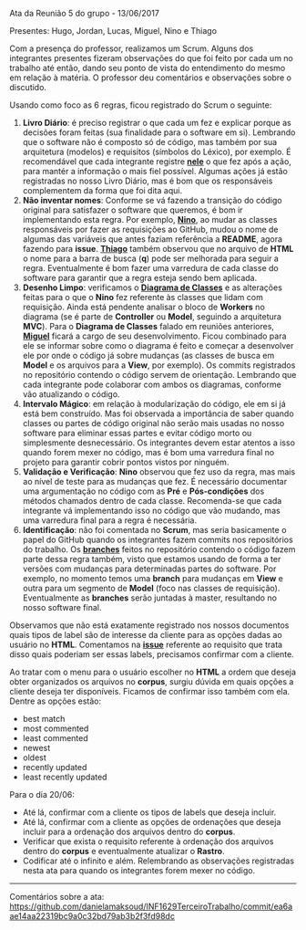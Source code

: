 Ata da Reunião 5 do grupo -  13/06/2017

Presentes: Hugo, Jordan, Lucas, Miguel, Nino e Thiago

Com a presença do professor, realizamos um Scrum. Alguns dos integrantes presentes fizeram observações do que foi feito por cada um no trabalho até então, dando seu ponto de vista do entendimento do mesmo em relação à matéria. O professor deu comentários e observações sobre o discutido.

Usando como foco as 6 regras, ficou registrado do Scrum o seguinte:
  1. **Livro Diário**: é preciso registrar o que cada um fez e explicar porque as decisões foram feitas (sua finalidade para o software em si). Lembrando que o software não é composto só de código, mas também por sua arquitetura (modelos) e requisitos (símbolos do Léxico), por exemplo. É recomendável que cada integrante registre **[nele](https://github.com/danielamaksoud/INF1629TerceiroTrabalho/blob/master/Documenta%C3%A7%C3%A3o/DIARIO.md)** o que fez após a ação, para mantér a informação o mais fiel possível. Algumas ações já estão registradas no nosso Livro Diário, mas é bom que os responsáveis complementem da forma que foi dita aqui.
  2. **Não inventar nomes**: Conforme se vá fazendo a transição do código original para satisfazer o software que queremos, é bom ir implementando esta regra. Por exemplo, **[Nino](https://github.com/ninofabrizio)**, ao mudar as classes responsáveis por fazer as requisições ao GitHub, mudou o nome de algumas das variáveis que antes faziam referência a **README**, agora fazendo para **issue**. **[Thiago](https://github.com/thiagola92)** também observou que no arquivo de **HTML** o nome para a barra de busca (**q**) pode ser melhorada para seguir a regra. Eventualmente é bom fazer uma varredura de cada classe do software para garantir que a regra esteja sendo bem aplicada.
  3. **Desenho Limpo**: verificamos o **[Diagrama de Classes](https://github.com/danielamaksoud/INF1629TerceiroTrabalho/blob/master/Documenta%C3%A7%C3%A3o/Arquitetura_Diagrama_Classes.png)** e as alterações feitas para o que o **Nino** fez referente às classes que lidam com requisição. Ainda está pendente analisar o bloco de **Workers** no diagrama (se é parte de **Controller** ou **Model**, seguindo a arquitetura **MVC**). Para o **Diagrama de Classes** falado em reuniões anteriores, **[Miguel](https://github.com/pingam)** ficará a cargo de seu desenvolvimento. Ficou combinado para ele se informar sobre como o diagrama é feito e começar a desenvolver ele por onde o código já sobre mudanças (as classes de busca em **Model** e os arquivos para a **View**, por exemplo). Os commits registrados no repositório contendo o código servem de orientação. Lembrando que cada integrante pode colaborar com ambos os diagramas, conforme vão atualizando o código.
  4. **Intervalo Mágico**: em relação à modularização do código, ele em si já está bem construído. Mas foi observada a importância de saber quando classes ou partes de código original não serão mais usadas no nosso software para eliminar essas partes e evitar código morto ou simplesmente desnecessário. Os integrantes devem estar atentos a isso quando forem mexer no código, mas é bom uma varredura final no projeto para garantir cobrir pontos vistos por ninguém.
  5. **Validação e Verificação**: **Nino** observou que fez uso da regra, mas mais ao nível de teste para as mudanças que fez. É necessário documentar uma argumentação no código com as **Pré** e **Pós-condições** dos métodos chamados dentro de cada classe. Recomenda-se que cada integrante vá implementando isso no código que vão mudando, mas uma varredura final para a regra é necessária.
  6. **Identificação**: não foi comentada no **Scrum**, mas seria basicamente o papel do GitHub quando os integrantes fazem commits nos repositórios do trabalho. Os **[branches](https://github.com/ninofabrizio/corpus-retrieval/branches)** feitos no repositório contendo o código fazem parte dessa regra também, visto que estamos usando de forma a ter versões com mudanças para determinadas partes do software. Por exemplo, no momento temos uma **branch** para mudanças em **View** e outra para um segmento de **Model** (foco nas classes de requisição). Eventualmente as **branches** serão juntadas à master, resultando no nosso software final.
  
Observamos que não está exatamente registrado nos nossos documentos quais tipos de label são de interesse da cliente para as opções dadas ao usuário no **HTML**. Comentamos na **[issue](https://github.com/danielamaksoud/INF1629TerceiroTrabalho/issues/3)** referente ao requisito que trata disso quais poderiam ser essas labels, precisamos confirmar com a cliente.

Ao tratar com o menu para o usuário escolher no **HTML** a ordem que deseja obter organizados os arquivos no **corpus**, surgiu dúvida em quais opções a cliente deseja ter disponíveis. Ficamos de confirmar isso também com ela. Dentre as opções estão:
- best match
- most commented
- least commented
- newest
- oldest
- recently updated
- least recently updated

Para o dia 20/06:
- Até lá, confirmar com a cliente os tipos de labels que deseja incluir.
- Até lá, confirmar com a cliente as opções de ordenações que deseja incluir para a ordenação dos arquivos dentro do **corpus**.
- Verificar que exista o requisito referente à ordenação dos arquivos dentro do **corpus** e eventualmente atualizar o **Rastro**.
- Codificar até o infinito e além. Relembrando as observações registradas nesta ata para quando os integrantes forem mexer no código.

***

Comentários sobre a ata:  
https://github.com/danielamaksoud/INF1629TerceiroTrabalho/commit/ea6aae14aa22319bc9a0c32bd79ab3b2f3fd98dc